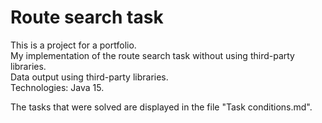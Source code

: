 # Route search task
This is a project for a portfolio.<br>
My implementation of the route search task without using third-party libraries.<br>
Data output using third-party libraries.<br>
Technologies: Java 15.

The tasks that were solved are displayed in the file "Task conditions.md".